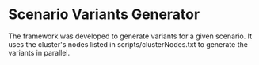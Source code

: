 # Scenario Variants Generator
The framework was developed to generate variants for a given scenario. 
It uses the cluster's nodes listed in scripts/clusterNodes.txt to generate the variants in parallel.
